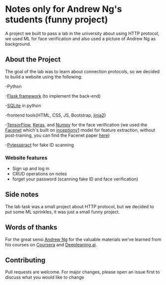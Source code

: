 # Notes only for Andrew Ng's students (funny project)

A project we built to pass a lab in the university about using HTTP protocol, we used ML for face verification and also used a picture of Andrew Ng as background.

## About the Project 

The goal of the lab was to learn about connection protocols, so we decided to build a website using the following:

-Python

-[Flask framework](https://flask.palletsprojects.com/en/3.0.x/) (to implement the back-end)

-[SQLite](https://docs.python.org/3/library/sqlite3.html) in python

-frontend tools(HTML, CSS, JS, Bootstrap, [jinja2](https://flask.palletsprojects.com/en/2.3.x/templating/))

-[TensorFlow](https://www.tensorflow.org/), [Keras](https://keras.io/), and [Numpy](https://numpy.org/) for the face verification (we used the [Facenet](https://github.com/davidsandberg/facenet/tree/master) which's built on [inceptionv1](https://github.com/davidsandberg/facenet/blob/master/src/models/inception_resnet_v1.py) model for feature extraction, without post-training, you can find the Facenet paper [here](https://arxiv.org/pdf/1503.03832.pdf)) 

-[Pytesseract](https://pypi.org/project/pytesseract/) for fake ID scanning

### Website features

- Sign up and log in
- CRUD operations on notes
- forget your password (scanning fake ID and face verification)

## Side notes

The lab task was a small project about HTTP protocol, but we decided to put some ML sprinkles, it was just a small funny project.

## Words of thanks 

For the great sensi [Andrew Ng](https://www.linkedin.com/in/andrewyng/) for the valuable materials we've learned from his courses on [Coursera](https://www.coursera.org/) and [Deepleaning.ai](https://learn.deeplearning.ai/).

## Contributing

Pull requests are welcome. For major changes, please open an issue first
to discuss what you would like to change
